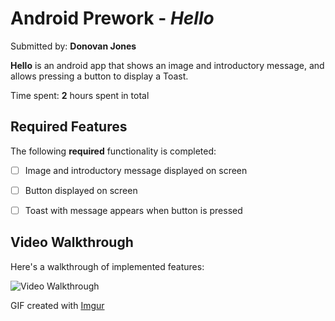 # Android Prework - *Hello*

Submitted by: **Donovan Jones**

**Hello** is an android app that shows an image and introductory message, and allows pressing a button to display a Toast. 

Time spent: **2** hours spent in total

## Required Features

The following **required** functionality is completed:

* [ ] Image and introductory message displayed on screen
* [ ] Button displayed on screen
* [ ] Toast with message appears when button is pressed 


## Video Walkthrough

Here's a walkthrough of implemented features:

<img src='https://imgur.com/a/LlsV8Q4' title='Video Walkthrough' width='' alt='Video Walkthrough' />

<!-- Replace this with whatever GIF tool you used! -->
GIF created with [Imgur](https://imgur.com/)




